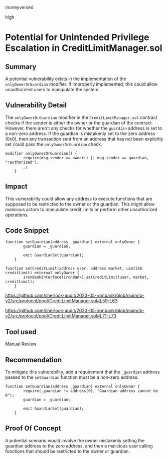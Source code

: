 moneyversed

high

# Potential for Unintended Privilege Escalation in CreditLimitManager.sol

## Summary

A potential vulnerability exists in the implementation of the `onlyOwnerOrGuardian` modifier. If improperly implemented, this could allow unauthorized users to manipulate the system.

## Vulnerability Detail

The `onlyOwnerOrGuardian` modifier in the `CreditLimitManager.sol` contract checks if the sender is either the owner or the guardian of the contract. However, there aren't any checks for whether the `guardian` address is set to a non-zero address. If the guardian is mistakenly set to the zero address (0x0), then any transaction sent from an address that has not been explicitly set could pass the `onlyOwnerOrGuardian` check.

```solidity
modifier onlyOwnerOrGuardian() {
        require(msg.sender == owner() || msg.sender == guardian, "!authorized");
        _;
    }
```

## Impact

This vulnerability could allow any address to execute functions that are supposed to be restricted to the owner or the guardian. This might allow malicious actors to manipulate credit limits or perform other unauthorized operations.

## Code Snippet

```solidity
function setGuardian(address _guardian) external onlyOwner {
        guardian = _guardian;

        emit GuardianSet(guardian);
    }

function setCreditLimit(address user, address market, uint256 creditLimit) external onlyOwner {
        IronBankInterface(ironBank).setCreditLimit(user, market, creditLimit);
    }
```
https://github.com/sherlock-audit/2023-05-ironbank/blob/main/ib-v2/src/protocol/pool/CreditLimitManager.sol#L59-L63

https://github.com/sherlock-audit/2023-05-ironbank/blob/main/ib-v2/src/protocol/pool/CreditLimitManager.sol#L71-L73

## Tool used

Manual Review

## Recommendation

To mitigate this vulnerability, add a requirement that the `_guardian` address passed to the `setGuardian` function must be a non-zero address.

```solidity
function setGuardian(address _guardian) external onlyOwner {
        require(_guardian != address(0), "Guardian address cannot be 0");
        guardian = _guardian;

        emit GuardianSet(guardian);
    }
```

## Proof Of Concept

A potential scenario would involve the owner mistakenly setting the guardian address to the zero address, and then a malicious user calling functions that should be restricted to the owner or guardian.